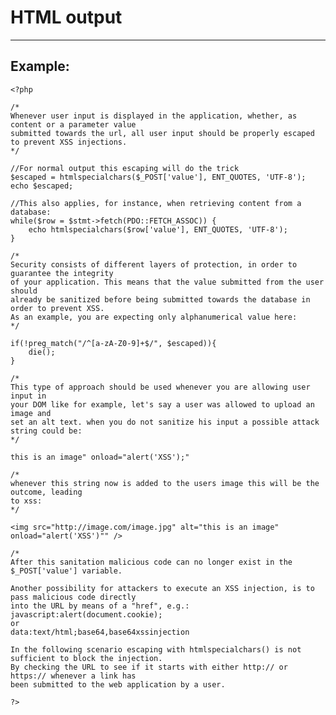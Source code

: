 # HTML output
-------

## Example:


    <?php

	/*
	Whenever user input is displayed in the application, whether, as content or a parameter value
	submitted towards the url, all user input should be properly escaped to prevent XSS injections.
	*/

	//For normal output this escaping will do the trick
	$escaped = htmlspecialchars($_POST['value'], ENT_QUOTES, 'UTF-8');
	echo $escaped;

	//This also applies, for instance, when retrieving content from a database:
	while($row = $stmt->fetch(PDO::FETCH_ASSOC)) {
		echo htmlspecialchars($row['value'], ENT_QUOTES, 'UTF-8');
	}

	/*
	Security consists of different layers of protection, in order to guarantee the integrity
	of your application. This means that the value submitted from the user should
	already be sanitized before being submitted towards the database in order to prevent XSS.
	As an example, you are expecting only alphanumerical value here:
	*/

	if(!preg_match("/^[a-zA-Z0-9]+$/", $escaped)){
		die();
	}

	/*
	This type of approach should be used whenever you are allowing user input in
	your DOM like for example, let's say a user was allowed to upload an image and
	set an alt text. when you do not sanitize his input a possible attack string could be:
	*/

	this is an image" onload="alert('XSS');"

	/*
	whenever this string now is added to the users image this will be the outcome, leading
	to xss:
	*/

	<img src="http://image.com/image.jpg" alt="this is an image" onload="alert('XSS')"" />

	/*
	After this sanitation malicious code can no longer exist in the $_POST['value'] variable.

	Another possibility for attackers to execute an XSS injection, is to pass malicious code directly
	into the URL by means of a "href", e.g.:
	javascript:alert(document.cookie);
	or
	data:text/html;base64,base64xssinjection

	In the following scenario escaping with htmlspecialchars() is not sufficient to block the injection.
	By checking the URL to see if it starts with either http:// or https:// whenever a link has
	been submitted to the web application by a user.

	?>
